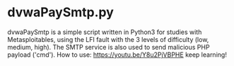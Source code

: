 # dvwaPaySmtp.py
dvwaPaySmtp is a simple script written in Python3 for studies with Metasploitables,
using the LFI fault with the 3 levels of difficulty (low, medium, high). 
The SMTP service is also used to send malicious PHP payload ('cmd'). 
How to use: https://youtu.be/Y8u2PjVBPHE
keep learning!
